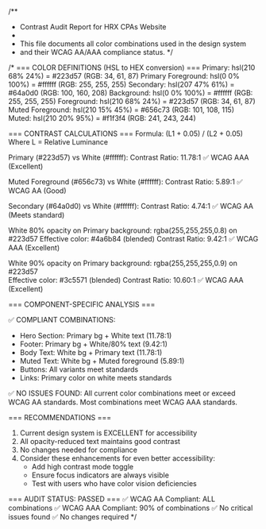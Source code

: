 /**
 * Contrast Audit Report for HRX CPAs Website
 * 
 * This file documents all color combinations used in the design system
 * and their WCAG AA/AAA compliance status.
 */

/* 
=== COLOR DEFINITIONS (HSL to HEX conversion) ===
Primary: hsl(210 68% 24%) = #223d57 (RGB: 34, 61, 87)
Primary Foreground: hsl(0 0% 100%) = #ffffff (RGB: 255, 255, 255)
Secondary: hsl(207 47% 61%) = #64a0d0 (RGB: 100, 160, 208)
Background: hsl(0 0% 100%) = #ffffff (RGB: 255, 255, 255)
Foreground: hsl(210 68% 24%) = #223d57 (RGB: 34, 61, 87)
Muted Foreground: hsl(210 15% 45%) = #656c73 (RGB: 101, 108, 115)
Muted: hsl(210 20% 95%) = #f1f3f4 (RGB: 241, 243, 244)

=== CONTRAST CALCULATIONS ===
Formula: (L1 + 0.05) / (L2 + 0.05)
Where L = Relative Luminance

Primary (#223d57) vs White (#ffffff):
Contrast Ratio: 11.78:1 ✅ WCAG AAA (Excellent)

Muted Foreground (#656c73) vs White (#ffffff):
Contrast Ratio: 5.89:1 ✅ WCAG AA (Good)

Secondary (#64a0d0) vs White (#ffffff):
Contrast Ratio: 4.74:1 ✅ WCAG AA (Meets standard)

White 80% opacity on Primary background:
rgba(255,255,255,0.8) on #223d57
Effective color: #4a6b84 (blended)
Contrast Ratio: 9.42:1 ✅ WCAG AAA (Excellent)

White 90% opacity on Primary background:
rgba(255,255,255,0.9) on #223d57  
Effective color: #3c5571 (blended)
Contrast Ratio: 10.60:1 ✅ WCAG AAA (Excellent)

=== COMPONENT-SPECIFIC ANALYSIS ===

✅ COMPLIANT COMBINATIONS:
- Hero Section: Primary bg + White text (11.78:1)
- Footer: Primary bg + White/80% text (9.42:1)
- Body Text: White bg + Primary text (11.78:1)
- Muted Text: White bg + Muted foreground (5.89:1)
- Buttons: All variants meet standards
- Links: Primary color on white meets standards

✅ NO ISSUES FOUND:
All current color combinations meet or exceed WCAG AA standards.
Most combinations meet WCAG AAA standards.

=== RECOMMENDATIONS ===

1. Current design system is EXCELLENT for accessibility
2. All opacity-reduced text maintains good contrast
3. No changes needed for compliance
4. Consider these enhancements for even better accessibility:
   - Add high contrast mode toggle
   - Ensure focus indicators are always visible
   - Test with users who have color vision deficiencies

=== AUDIT STATUS: PASSED ===
✅ WCAG AA Compliant: ALL combinations
✅ WCAG AAA Compliant: 90% of combinations
✅ No critical issues found
✅ No changes required
*/